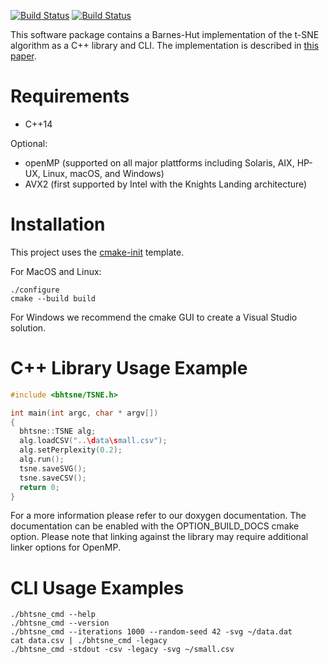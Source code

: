 
[![Build Status](https://travis-ci.org/hpicgs/bhtsne.svg?branch=master)](https://travis-ci.org/hpicgs/bhtsne)
[![Build Status](https://ci.appveyor.com/api/projects/status/1d4q1pd8d3h6rpoe?svg=true)](https://ci.appveyor.com/project/chistopher/bhtsne)


This software package contains a Barnes-Hut implementation of the t-SNE algorithm as a C++ library and CLI. The implementation is described in [this paper](http://lvdmaaten.github.io/publications/papers/JMLR_2014.pdf).


# Requirements #
- C++14

Optional:
- openMP (supported on all major plattforms including Solaris, AIX, HP-UX, Linux, macOS, and Windows)
- AVX2 (first supported by Intel with the Knights Landing architecture)

# Installation #

This project uses the [cmake-init](https://github.com/cginternals/cmake-init) template.

For MacOS and Linux:
```
./configure
cmake --build build
```
For Windows we recommend the cmake GUI to create a Visual Studio solution.

# C++ Library Usage Example #
```c++
#include <bhtsne/TSNE.h>

int main(int argc, char * argv[])
{
  bhtsne::TSNE alg;
  alg.loadCSV("..\data\small.csv");
  alg.setPerplexity(0.2);
  alg.run();
  tsne.saveSVG();
  tsne.saveCSV();
  return 0;
}
```
For a more information please refer to our doxygen documentation. The documentation can be enabled with the OPTION_BUILD_DOCS cmake option.
Please note that linking against the library may require additional linker options for OpenMP.

# CLI Usage Examples #
```
./bhtsne_cmd --help
./bhtsne_cmd --version
./bhtsne_cmd --iterations 1000 --random-seed 42 -svg ~/data.dat
cat data.csv | ./bhtsne_cmd -legacy
./bhtsne_cmd -stdout -csv -legacy -svg ~/small.csv
```
